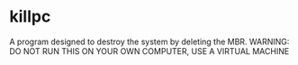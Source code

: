 # killpc
A program designed to destroy the system by deleting the MBR. 
WARNING: DO NOT RUN THIS ON YOUR OWN COMPUTER, USE A VIRTUAL MACHINE
